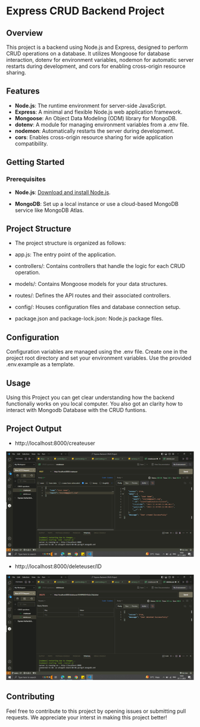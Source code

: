 # Express CRUD Backend Project

## Overview
This project is a backend using Node.js and Express, designed to perform CRUD operations on a database. It utilizes Mongoose for database interaction, dotenv for environment variables, nodemon for automatic server restarts during development, and cors for enabling cross-origin resource sharing.

## Features

- **Node.js**: The runtime environment for server-side JavaScript.
- **Express**: A minimal and flexible Node.js web application framework.
- **Mongoose**: An Object Data Modeling (ODM) library for MongoDB.
- **dotenv**: A module for managing environment variables from a .env file.
- **nodemon**: Automatically restarts the server during development.
- **cors**: Enables cross-origin resource sharing for wide application compatibility.

## Getting Started

### Prerequisites

- **Node.js**: [Download and install Node.js](https://nodejs.org/).

- **MongoDB**: Set up a local instance or use a cloud-based MongoDB service like MongoDB Atlas.

## Project Structure

- The project structure is organized as follows:  

* app.js: The entry point of the application.

* controllers/: Contains controllers that handle the logic for each CRUD operation.

* models/: Contains Mongoose models for your data structures.

* routes/: Defines the API routes and their associated controllers.

* config/: Houses configuration files and database connection setup.

* package.json and package-lock.json: Node.js package files.

## Configuration

Configuration variables are managed using the .env file. Create one in the project root directory and set your environment variables. Use the provided .env.example as a template.

##  Usage

Using this Project you can get clear understanding how the backend functionaliy works on you local computer.
You also got an clarity how to interact with Mongodb Database with the CRUD funtions. 

## Project Output

- http://localhost:8000/createuser  

![Alt text](<Screenshot (94).png>)

- http://localhost:8000/deleteuser/ID

![Alt text](<Screenshot (95).png>)

## Contributing
Feel free to contribute to this project by opening issues or submitting pull requests. We appreciate your interst in making this project better!

